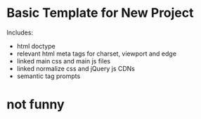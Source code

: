 # Basic Template for New Project

Includes:
- html doctype
- relevant html meta tags for charset, viewport and edge
- linked main css and main js files
- linked normalize css and jQuery js CDNs
- semantic tag prompts
# not funny
